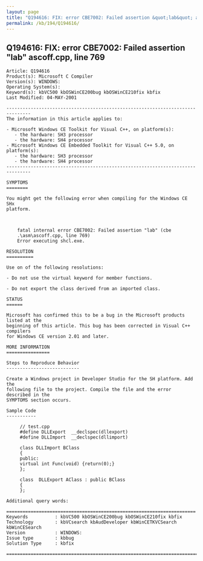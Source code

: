 ```yaml
---
layout: page
title: "Q194616: FIX: error CBE7002: Failed assertion &quot;lab&quot; ascoff.cpp, line 769"
permalink: /kb/194/Q194616/
---
```


## Q194616: FIX: error CBE7002: Failed assertion &quot;lab&quot; ascoff.cpp, line 769

	Article: Q194616
	Product(s): Microsoft C Compiler
	Version(s): WINDOWS:
	Operating System(s): 
	Keyword(s): kbVC500 kbOSWinCE200bug kbOSWinCE210fix kbfix
	Last Modified: 04-MAY-2001
	
	-------------------------------------------------------------------------------
	The information in this article applies to:
	
	- Microsoft Windows CE Toolkit for Visual C++, on platform(s):
	   - the hardware: SH3 processor 
	   - the hardware: SH4 processor 
	- Microsoft Windows CE Embedded Toolkit for Visual C++ 5.0, on platform(s):
	   - the hardware: SH3 processor 
	   - the hardware: SH4 processor 
	-------------------------------------------------------------------------------
	
	SYMPTOMS
	========
	
	You might get the following error when compiling for the Windows CE SHx
	platform.
	
	  
	
	    fatal internal error CBE7002: Failed assertion "lab" (cbe
	    .\asm\ascoff.cpp, line 769)
	    Error executing shcl.exe.
	
	RESOLUTION
	==========
	
	Use on of the following resolutions:
	
	- Do not use the virtual keyword for member functions.
	
	- Do not export the class derived from an imported class.
	
	STATUS
	======
	
	Microsoft has confirmed this to be a bug in the Microsoft products listed at the
	beginning of this article. This bug has been corrected in Visual C++ compilers
	for Windows CE version 2.01 and later.
	
	MORE INFORMATION
	================
	
	Steps to Reproduce Behavior
	---------------------------
	
	Create a Windows project in Developer Studio for the SH platform. Add the
	following file to the project. Compile the file and the error described in the
	SYMPTOMS section occurs.
	
	Sample Code
	-----------
	
	     // test.cpp
	     #define DLLExport  __declspec(dllexport)
	     #define DLLImport  __declspec(dllimport)
	
	     class DLLImport BClass
	     {
	     public:
	     virtual int Func(void) {return(0);}
	     };
	
	     class  DLLExport AClass : public BClass
	     {
	     };
	
	Additional query words:
	
	======================================================================
	Keywords          : kbVC500 kbOSWinCE200bug kbOSWinCE210fix kbfix 
	Technology        : kbVCsearch kbAudDeveloper kbWinCETKVCSearch kbWinCESearch
	Version           : WINDOWS:
	Issue type        : kbbug
	Solution Type     : kbfix
	
	=============================================================================
	

